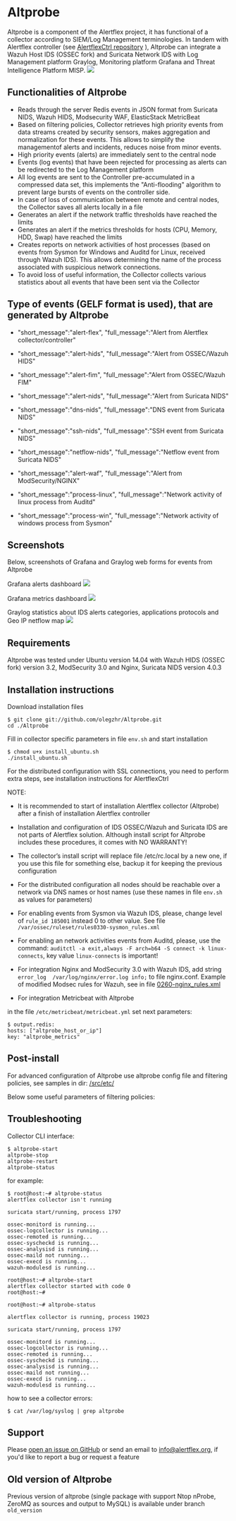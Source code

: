 # Altprobe

Altprobe is a component of the Alertflex project, it has functional of a collector according to SIEM/Log Management terminologies.
In tandem with Alertflex controller (see [AlertflexCtrl repository](https://github.com/olegzhr/AlertflexCtrl/blob/master/README.md) ), 
Altprobe can integrate a Wazuh Host IDS (OSSEC fork) and Suricata Network IDS
with Log Management platform Graylog, Monitoring platform Grafana and Threat Intelligence Platform MISP. 
![](https://github.com/olegzhr/altprobe/blob/master/img/arch.png)

## Functionalities of Altprobe

* Reads through the server Redis events in JSON format from Suricata NIDS, Wazuh HIDS, Modsecurity WAF, ElasticStack MetricBeat
* Based on filtering policies, Collector retrieves high priority events from data streams created by security sensors, makes aggregation and normalization for these events. This allows to simplify the managementof alerts and incidents, reduces noise from minor events.
* High priority events (alerts) are immediately sent to the central node
* Events (log events) that have been rejected for processing as alerts can be redirected to the Log Management platform
* All log events are sent to the Controller pre-accumulated in a compressed data set, this implements the "Anti-flooding" algorithm to prevent large bursts of events on the controller side.
* In case of loss of communication between remote and central nodes, the Collector saves all alerts locally in a file
* Generates an alert if the network traffic thresholds have reached the limits
* Generates an alert if the metrics thresholds for hosts (CPU, Memory, HDD, Swap) have reached the limits
* Creates reports on network activities of host processes (based on events from Sysmon for Windows and Auditd for Linux, received through Wazuh IDS). This allows determining the name of the process associated with suspicious network connections.
* To avoid loss of useful information, the Collector collects various statistics about all events that have been sent via the Collector

## Type of events (GELF format is used), that are generated by Altprobe

* "short_message":"alert-flex", "full_message":"Alert from Alertflex collector/controller"

* "short_message":"alert-hids", "full_message":"Alert from OSSEC/Wazuh HIDS"

* "short_message":"alert-fim", "full_message":"Alert from OSSEC/Wazuh FIM"

* "short_message":"alert-nids", "full_message":"Alert from Suricata NIDS"

* "short_message":"dns-nids", "full_message":"DNS event from Suricata NIDS"

* "short_message":"ssh-nids", "full_message":"SSH event from Suricata NIDS"

* "short_message":"netflow-nids", "full_message":"Netflow event from Suricata NIDS"

* "short_message":"alert-waf", "full_message":"Alert from ModSecurity/NGINX"

* "short_message":"process-linux", "full_message":"Network activity of linux process from Auditd"

* "short_message":"process-win", "full_message":"Network activity of windows process from Sysmon"

## Screenshots

Below, screenshots of Grafana and Graylog web forms for events from Altprobe

Grafana alerts dashboard
![](https://github.com/olegzhr/altprobe/blob/master/img/alerts_dashboard.jpg)

Grafana metrics dashboard
![](https://github.com/olegzhr/altprobe/blob/master/img/metrics_dashboard.jpg)

Graylog statistics about IDS alerts categories, applications protocols and Geo IP netflow map
![](https://github.com/olegzhr/altprobe/blob/master/img/graylog.jpg)



## Requirements

Altprobe was tested under Ubuntu version 14.04 with Wazuh HIDS (OSSEC fork) version 3.2, ModSecurity 3.0 and Nginx, Suricata NIDS version 4.0.3

## Installation instructions

Download installation files

    $ git clone git://github.com/olegzhr/Altprobe.git
    cd ./Altprobe

Fill in collector specific parameters in file ``env.sh`` and start installation		
    
    $ chmod u+x install_ubuntu.sh
    ./install_ubuntu.sh

For the distributed configuration with SSL connections, you need to perform extra steps, see installation instructions for AlertflexCtrl

NOTE:

* It is recommended to start of installation Alertflex collector (Altprobe) after a finish of installation Alertflex controller

* Installation and configuration of IDS OSSEC/Wazuh and Suricata IDS are not parts of Alertflex solution. Although install script for Altprobe includes these procedures, it comes with NO WARRANTY!

* The collector’s install script will replace file /etc/rc.local by a new one, if you use this file for something else, backup it for keeping the previous configuration

* For the distributed configuration all nodes should be reachable over a network via DNS names or host names (use these names in file ``env.sh`` as values for parameters)

* For enabling events from Sysmon via Wazuh IDS, please, change level of ``rule_id 185001`` instead 0  to other value. See file ``/var/ossec/ruleset/rules0330-sysmon_rules.xml``

* For enabling an network activities events from Auditd, please, use the command: ``auditctl -a exit,always -F arch=b64 -S connect -k linux-connects``, key value ``linux-connects`` is important!

* For integration Nginx and ModSecurity 3.0 with Wazuh IDS, add string ``error_log  /var/log/nginx/error.log info;`` to file  nginx.conf. 
Example of modified Modsec rules for Wazuh, see in file [0260-nginx_rules.xml](https://github.com/olegzhr/Altprobe/blob/master/configs/0260-nginx_rules.xml)

* For integration Metricbeat with Altprobe 

in the file ``/etc/metricbeat/metricbeat.yml`` set next parameters:

    $ output.redis:
    hosts: ["altprobe_host_or_ip"]
    key: "altprobe_metrics"

## Post-install

For advanced configuration of Altprobe use altprobe config file and filtering policies, see samples in dir: [/src/etc/](https://github.com/olegzhr/Altprobe/blob/master/src/etc/)

Below some useful parameters of filtering policies:

   
	
## Troubleshooting

Collector CLI interface:

    $ altprobe-start
    altprobe-stop
    altprobe-restart
    altprobe-status

for example:

    $ root@host:~# altprobe-status
    alertflex collector isn't running

    suricata start/running, process 1797

    ossec-monitord is running...
    ossec-logcollector is running...
    ossec-remoted is running...
    ossec-syscheckd is running...
    ossec-analysisd is running...
    ossec-maild not running...
    ossec-execd is running...
    wazuh-modulesd is running...

    root@host:~# altprobe-start
    alertflex collector started with code 0
    root@host:~#

    root@host:~# altprobe-status
	
    alertflex collector is running, process 19023

    suricata start/running, process 1797

    ossec-monitord is running...
    ossec-logcollector is running...
    ossec-remoted is running...
    ossec-syscheckd is running...
    ossec-analysisd is running...
    ossec-maild not running...
    ossec-execd is running...
    wazuh-modulesd is running...

how to see a collector errors:

    $ cat /var/log/syslog | grep altprobe


## Support

Please [open an issue on GitHub](https://github.com/olegzhr/altprobe/issues) or send an email to <info@alertflex.org>,
if you'd like to report a bug or request a feature 


## Old version of Altprobe 

Previous version of altprobe (single package with support Ntop nProbe, ZeroMQ as sources and output to MySQL) is available under branch ``old_version``


